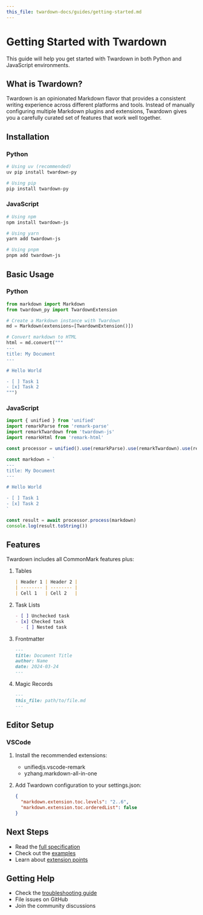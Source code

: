 ```yaml
---
this_file: twardown-docs/guides/getting-started.md
---
```


# Getting Started with Twardown

This guide will help you get started with Twardown in both Python and JavaScript environments.

## What is Twardown?

Twardown is an opinionated Markdown flavor that provides a consistent writing experience across
different platforms and tools. Instead of manually configuring multiple Markdown plugins and
extensions, Twardown gives you a carefully curated set of features that work well together.

## Installation

### Python

```bash
# Using uv (recommended)
uv pip install twardown-py

# Using pip
pip install twardown-py
```

### JavaScript

```bash
# Using npm
npm install twardown-js

# Using yarn
yarn add twardown-js

# Using pnpm
pnpm add twardown-js
```

## Basic Usage

### Python

```python
from markdown import Markdown
from twardown_py import TwardownExtension

# Create a Markdown instance with Twardown
md = Markdown(extensions=[TwardownExtension()])

# Convert markdown to HTML
html = md.convert("""
---
title: My Document
---

# Hello World

- [ ] Task 1
- [x] Task 2
""")
```

### JavaScript

```javascript
import { unified } from 'unified'
import remarkParse from 'remark-parse'
import remarkTwardown from 'twardown-js'
import remarkHtml from 'remark-html'

const processor = unified().use(remarkParse).use(remarkTwardown).use(remarkHtml)

const markdown = `
---
title: My Document
---

# Hello World

- [ ] Task 1
- [x] Task 2
`

const result = await processor.process(markdown)
console.log(result.toString())
```

## Features

Twardown includes all CommonMark features plus:

1. Tables

   ```markdown
   | Header 1 | Header 2 |
   | -------- | -------- |
   | Cell 1   | Cell 2   |
   ```

2. Task Lists

   ```markdown
   - [ ] Unchecked task
   - [x] Checked task
     - [ ] Nested task
   ```

3. Frontmatter

   ```markdown
   ---
   title: Document Title
   author: Name
   date: 2024-03-24
   ---
   ```

4. Magic Records
   ```markdown
   ---
   this_file: path/to/file.md
   ---
   ```

## Editor Setup

### VSCode

1. Install the recommended extensions:

   - unifiedjs.vscode-remark
   - yzhang.markdown-all-in-one

2. Add Twardown configuration to your settings.json:
   ```json
   {
     "markdown.extension.toc.levels": "2..6",
     "markdown.extension.toc.orderedList": false
   }
   ```

## Next Steps

- Read the [full specification](../spec/index.md)
- Check out the [examples](../examples/basic.md)
- Learn about [extension points](../spec/index.md#extension-points)

## Getting Help

- Check the [troubleshooting guide](./troubleshooting.md)
- File issues on GitHub
- Join the community discussions
